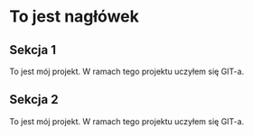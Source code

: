 # To jest nagłówek

## Sekcja 1

To jest mój projekt. W ramach tego projektu uczyłem się GIT-a.

## Sekcja 2

To jest mój projekt. W ramach tego projektu uczyłem się GIT-a.

